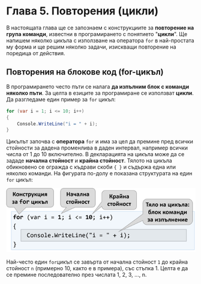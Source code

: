 # Глава 5. Повторения \(цикли\)

В настоящата глава ще се запознаем с конструкциите за **повторение на група команди**, известни в програмирането с понятието "**цикли**". Ще напишем няколко цикъла с използване на оператора `for` в най-простата му форма и ще решим няколко задачи, изискващи повторение на поредица от действия.

## Повторения на блокове код \(for-цикъл\)

В програмирането често пъти се налага **да изпълним блок с команди няколко пъти**. За целта в езиците за програмиране се използват **цикли**. Да разгледаме един пример за `for` цикъл:

```cs
for (var i = 1; i <= 10; i++)
{
    Console.WriteLine("i = " + i);
}
```

Цикълът започва с **оператора** `for` и има за цел да премине пред всички стойности за дадена променлива в даден интервал, например всички числа от 1 до 10 включително. В декларацията на цикъла може да се зададе **начална стойност** и **крайна стойност**. Тялото на цикъла обикновено се огражда с къдрави скоби `{ }` и съдържа една или няколко команди. На фигурата по-долу е показана структурата на един `for` цикъл:

![](/assets/for-loop-explained.png)

Най-често един `for`цикъл се завърта от начална стойност `1` до крайна стойност `n` \(примерно 10, както е в примера\), със стъпка 1. Целта е да се премине последователно през числата 1, 2, 3, ..., n.

